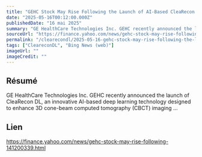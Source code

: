 ```yaml
---
title: "GEHC Stock May Rise Following the Launch of AI-Based CleaRecon DL"
date: "2025-05-16T00:12:00.000Z"
publishedDate: "16 mai 2025"
summary: "GE HealthCare Technologies Inc. GEHC recently announced the launch of CleaRecon DL, an innovative AI-based deep learning technology designed to enhance 3D cone-beam computed tomography (CBCT) imaging ..."
sourceUrl: "https://finance.yahoo.com/news/gehc-stock-may-rise-following-141200339.html"
permalink: "/clearecondl/2025-05-16-gehc-stock-may-rise-following-the-launch-of-ai-based-clearecon-dl"
tags: ["CleareconDL", "Bing News (web)"]
imageUrl: ""
imageCredit: ""
---
```


## Résumé

GE HealthCare Technologies Inc. GEHC recently announced the launch of CleaRecon DL, an innovative AI-based deep learning technology designed to enhance 3D cone-beam computed tomography (CBCT) imaging ...

## Lien

https://finance.yahoo.com/news/gehc-stock-may-rise-following-141200339.html
